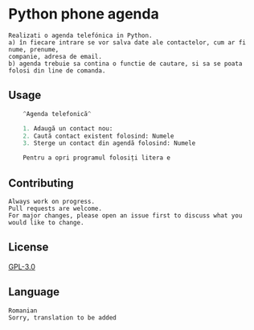 # Python phone agenda
```commandline
Realizati o agenda telefónica in Python.
a) în fiecare intrare se vor salva date ale contactelor, cum ar fi nume, prenume,
companie, adresa de email.
b) agenda trebuie sa contina o functie de cautare, si sa se poata folosi din line de comanda.
```
## Usage

```python
    ^Agenda telefonică^

    1. Adaugă un contact nou:
    2. Caută contact existent folosind: Numele
    3. Sterge un contact din agendă folosind: Numele

    Pentru a opri programul folosiți litera e
```

## Contributing
```
Always work on progress.
Pull requests are welcome. 
For major changes, please open an issue first to discuss what you would like to change.
```

## License
[GPL-3.0](https://choosealicense.com/licenses/gpl-3.0/)

## Language
```
Romanian
Sorry, translation to be added
```